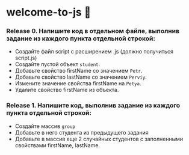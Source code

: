 # welcome-to-js 🥚

### Release 0. Напишите код  в отдельном файле, выполнив задание из каждого пункта отдельной строкой: 

- Создайте файл script с расширением .js (должно получиться script.js)
- Создайте пустой объект `student`.
- Добавьте свойство firstName со значением `Petr`.
- Добавьте свойство lastName со значением `Perviy`.
- Измените значение свойства firstName на `Petya`.
- Удалите свойство firstName из объекта.

### Release 1. Напишите код, выполнив задание из каждого пункта отдельной строкой: 

- Создайте массив `group`
- Добавьте в него студента из предыдущего задания
- Добавьте в массив еще 2 случайных студентов с заполненными свойствами firstName, lastName.


